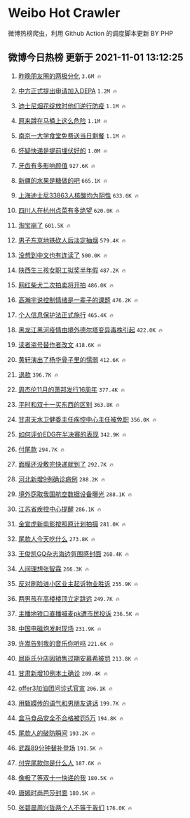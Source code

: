# Weibo Hot Crawler 



微博热榜爬虫，利用 Github Action 的调度脚本更新 BY PHP 


## 微博今日热榜 更新于 2021-11-01 13:12:25 
1. [昨晚朋友圈的两极分化](https://s.weibo.com/weibo?q=%23%E6%98%A8%E6%99%9A%E6%9C%8B%E5%8F%8B%E5%9C%88%E7%9A%84%E4%B8%A4%E6%9E%81%E5%88%86%E5%8C%96%23&Refer=top) `3.6M 🔥` 

1. [中方正式提出申请加入DEPA](https://s.weibo.com/weibo?q=%23%E4%B8%AD%E6%96%B9%E6%AD%A3%E5%BC%8F%E6%8F%90%E5%87%BA%E7%94%B3%E8%AF%B7%E5%8A%A0%E5%85%A5DEPA%23&Refer=top) `1.2M 🔥` 

1. [迪士尼烟花绽放时他们逆行防疫](https://s.weibo.com/weibo?q=%23%E8%BF%AA%E5%A3%AB%E5%B0%BC%E7%83%9F%E8%8A%B1%E7%BB%BD%E6%94%BE%E6%97%B6%E4%BB%96%E4%BB%AC%E9%80%86%E8%A1%8C%E9%98%B2%E7%96%AB%23&Refer=top) `1.1M 🔥` 

1. [原来蹲在马桶上这么危险](https://s.weibo.com/weibo?q=%23%E5%8E%9F%E6%9D%A5%E8%B9%B2%E5%9C%A8%E9%A9%AC%E6%A1%B6%E4%B8%8A%E8%BF%99%E4%B9%88%E5%8D%B1%E9%99%A9%23&Refer=top) `1.1M 🔥` 

1. [南京一大学食堂免费送当日剩餐](https://s.weibo.com/weibo?q=%23%E5%8D%97%E4%BA%AC%E4%B8%80%E5%A4%A7%E5%AD%A6%E9%A3%9F%E5%A0%82%E5%85%8D%E8%B4%B9%E9%80%81%E5%BD%93%E6%97%A5%E5%89%A9%E9%A4%90%23&Refer=top) `1.1M 🔥` 

1. [怀疑快递是提前埋伏好的](https://s.weibo.com/weibo?q=%23%E6%80%80%E7%96%91%E5%BF%AB%E9%80%92%E6%98%AF%E6%8F%90%E5%89%8D%E5%9F%8B%E4%BC%8F%E5%A5%BD%E7%9A%84%23&Refer=top) `1.0M 🔥` 

1. [牙齿有多影响颜值](https://s.weibo.com/weibo?q=%23%E7%89%99%E9%BD%BF%E6%9C%89%E5%A4%9A%E5%BD%B1%E5%93%8D%E9%A2%9C%E5%80%BC%23&Refer=top) `927.6K 🔥` 

1. [新疆的水果是糖做的吧](https://s.weibo.com/weibo?q=%23%E6%96%B0%E7%96%86%E7%9A%84%E6%B0%B4%E6%9E%9C%E6%98%AF%E7%B3%96%E5%81%9A%E7%9A%84%E5%90%A7%23&Refer=top) `665.1K 🔥` 

1. [上海迪士尼33863人核酸均为阴性](https://s.weibo.com/weibo?q=%23%E4%B8%8A%E6%B5%B7%E8%BF%AA%E5%A3%AB%E5%B0%BC33863%E4%BA%BA%E6%A0%B8%E9%85%B8%E5%9D%87%E4%B8%BA%E9%98%B4%E6%80%A7%23&Refer=top) `633.6K 🔥` 

1. [四川人在杭州点菜有多绝望](https://s.weibo.com/weibo?q=%23%E5%9B%9B%E5%B7%9D%E4%BA%BA%E5%9C%A8%E6%9D%AD%E5%B7%9E%E7%82%B9%E8%8F%9C%E6%9C%89%E5%A4%9A%E7%BB%9D%E6%9C%9B%23&Refer=top) `620.0K 🔥` 

1. [淘宝崩了](https://s.weibo.com/weibo?q=%23%E6%B7%98%E5%AE%9D%E5%B4%A9%E4%BA%86%23&Refer=top) `601.5K 🔥` 

1. [男子东京地铁砍人后淡定抽烟](https://s.weibo.com/weibo?q=%23%E7%94%B7%E5%AD%90%E4%B8%9C%E4%BA%AC%E5%9C%B0%E9%93%81%E7%A0%8D%E4%BA%BA%E5%90%8E%E6%B7%A1%E5%AE%9A%E6%8A%BD%E7%83%9F%23&Refer=top) `579.4K 🔥` 

1. [没想到中文也有连读了](https://s.weibo.com/weibo?q=%23%E6%B2%A1%E6%83%B3%E5%88%B0%E4%B8%AD%E6%96%87%E4%B9%9F%E6%9C%89%E8%BF%9E%E8%AF%BB%E4%BA%86%23&Refer=top) `500.0K 🔥` 

1. [陕西生三孩女职工拟奖半年假](https://s.weibo.com/weibo?q=%23%E9%99%95%E8%A5%BF%E7%94%9F%E4%B8%89%E5%AD%A9%E5%A5%B3%E8%81%8C%E5%B7%A5%E6%8B%9F%E5%A5%96%E5%8D%8A%E5%B9%B4%E5%81%87%23&Refer=top) `487.2K 🔥` 

1. [网红柴犬二次拍卖将开拍](https://s.weibo.com/weibo?q=%23%E7%BD%91%E7%BA%A2%E6%9F%B4%E7%8A%AC%E4%BA%8C%E6%AC%A1%E6%8B%8D%E5%8D%96%E5%B0%86%E5%BC%80%E6%8B%8D%23&Refer=top) `486.0K 🔥` 

1. [高瀚宇说控制情绪是一辈子的课题](https://s.weibo.com/weibo?q=%23%E9%AB%98%E7%80%9A%E5%AE%87%E8%AF%B4%E6%8E%A7%E5%88%B6%E6%83%85%E7%BB%AA%E6%98%AF%E4%B8%80%E8%BE%88%E5%AD%90%E7%9A%84%E8%AF%BE%E9%A2%98%23&Refer=top) `476.2K 🔥` 

1. [个人信息保护法正式施行](https://s.weibo.com/weibo?q=%23%E4%B8%AA%E4%BA%BA%E4%BF%A1%E6%81%AF%E4%BF%9D%E6%8A%A4%E6%B3%95%E6%AD%A3%E5%BC%8F%E6%96%BD%E8%A1%8C%23&Refer=top) `465.4K 🔥` 

1. [黑龙江黑河疫情由境外德尔塔变异毒株引起](https://s.weibo.com/weibo?q=%23%E9%BB%91%E9%BE%99%E6%B1%9F%E9%BB%91%E6%B2%B3%E7%96%AB%E6%83%85%E7%94%B1%E5%A2%83%E5%A4%96%E5%BE%B7%E5%B0%94%E5%A1%94%E5%8F%98%E5%BC%82%E6%AF%92%E6%A0%AA%E5%BC%95%E8%B5%B7%23&Refer=top) `422.0K 🔥` 

1. [读者盗号替作者改文](https://s.weibo.com/weibo?q=%23%E8%AF%BB%E8%80%85%E7%9B%97%E5%8F%B7%E6%9B%BF%E4%BD%9C%E8%80%85%E6%94%B9%E6%96%87%23&Refer=top) `418.6K 🔥` 

1. [黄轩演出了杨华骨子里的懦弱](https://s.weibo.com/weibo?q=%23%E9%BB%84%E8%BD%A9%E6%BC%94%E5%87%BA%E4%BA%86%E6%9D%A8%E5%8D%8E%E9%AA%A8%E5%AD%90%E9%87%8C%E7%9A%84%E6%87%A6%E5%BC%B1%23&Refer=top) `412.6K 🔥` 

1. [退款](https://s.weibo.com/weibo?q=%23%E9%80%80%E6%AC%BE%23&Refer=top) `396.7K 🔥` 

1. [周杰伦11月的萧邦发行16周年](https://s.weibo.com/weibo?q=%23%E5%91%A8%E6%9D%B0%E4%BC%A611%E6%9C%88%E7%9A%84%E8%90%A7%E9%82%A6%E5%8F%91%E8%A1%8C16%E5%91%A8%E5%B9%B4%23&Refer=top) `377.4K 🔥` 

1. [平时和双十一买东西的区别](https://s.weibo.com/weibo?q=%23%E5%B9%B3%E6%97%B6%E5%92%8C%E5%8F%8C%E5%8D%81%E4%B8%80%E4%B9%B0%E4%B8%9C%E8%A5%BF%E7%9A%84%E5%8C%BA%E5%88%AB%23&Refer=top) `363.8K 🔥` 

1. [甘肃天水卫健委主任疾控中心主任被免职](https://s.weibo.com/weibo?q=%23%E7%94%98%E8%82%83%E5%A4%A9%E6%B0%B4%E5%8D%AB%E5%81%A5%E5%A7%94%E4%B8%BB%E4%BB%BB%E7%96%BE%E6%8E%A7%E4%B8%AD%E5%BF%83%E4%B8%BB%E4%BB%BB%E8%A2%AB%E5%85%8D%E8%81%8C%23&Refer=top) `356.0K 🔥` 

1. [如何评价EDG在半决赛的表现](https://s.weibo.com/weibo?q=%23%E5%A6%82%E4%BD%95%E8%AF%84%E4%BB%B7EDG%E5%9C%A8%E5%8D%8A%E5%86%B3%E8%B5%9B%E7%9A%84%E8%A1%A8%E7%8E%B0%23&Refer=top) `342.9K 🔥` 

1. [付尾款](https://s.weibo.com/weibo?q=%23%E4%BB%98%E5%B0%BE%E6%AC%BE%23&Refer=top) `294.7K 🔥` 

1. [面膜还没敷完快递就到了](https://s.weibo.com/weibo?q=%23%E9%9D%A2%E8%86%9C%E8%BF%98%E6%B2%A1%E6%95%B7%E5%AE%8C%E5%BF%AB%E9%80%92%E5%B0%B1%E5%88%B0%E4%BA%86%23&Refer=top) `292.7K 🔥` 

1. [河北新增9例确诊病例](https://s.weibo.com/weibo?q=%23%E6%B2%B3%E5%8C%97%E6%96%B0%E5%A2%9E9%E4%BE%8B%E7%A1%AE%E8%AF%8A%E7%97%85%E4%BE%8B%23&Refer=top) `288.2K 🔥` 

1. [境外窃取我国航空数据设备曝光](https://s.weibo.com/weibo?q=%23%E5%A2%83%E5%A4%96%E7%AA%83%E5%8F%96%E6%88%91%E5%9B%BD%E8%88%AA%E7%A9%BA%E6%95%B0%E6%8D%AE%E8%AE%BE%E5%A4%87%E6%9B%9D%E5%85%89%23&Refer=top) `288.1K 🔥` 

1. [江苏省疾控中心提醒](https://s.weibo.com/weibo?q=%E6%B1%9F%E8%8B%8F%E7%9C%81%E7%96%BE%E6%8E%A7%E4%B8%AD%E5%BF%83%E6%8F%90%E9%86%92&Refer=top) `286.1K 🔥` 

1. [金宣虎新电影按照原计划拍摄](https://s.weibo.com/weibo?q=%23%E9%87%91%E5%AE%A3%E8%99%8E%E6%96%B0%E7%94%B5%E5%BD%B1%E6%8C%89%E7%85%A7%E5%8E%9F%E8%AE%A1%E5%88%92%E6%8B%8D%E6%91%84%23&Refer=top) `281.0K 🔥` 

1. [尾款人今天吃什么](https://s.weibo.com/weibo?q=%23%E5%B0%BE%E6%AC%BE%E4%BA%BA%E4%BB%8A%E5%A4%A9%E5%90%83%E4%BB%80%E4%B9%88%23&Refer=top) `273.8K 🔥` 

1. [王俊凯GQ杂志海边氛围感封面](https://s.weibo.com/weibo?q=%23%E7%8E%8B%E4%BF%8A%E5%87%AFGQ%E6%9D%82%E5%BF%97%E6%B5%B7%E8%BE%B9%E6%B0%9B%E5%9B%B4%E6%84%9F%E5%B0%81%E9%9D%A2%23&Refer=top) `268.4K 🔥` 

1. [人间理想张智霖](https://s.weibo.com/weibo?q=%23%E4%BA%BA%E9%97%B4%E7%90%86%E6%83%B3%E5%BC%A0%E6%99%BA%E9%9C%96%23&Refer=top) `266.3K 🔥` 

1. [反对刷脸进小区业主起诉物业胜诉](https://s.weibo.com/weibo?q=%23%E5%8F%8D%E5%AF%B9%E5%88%B7%E8%84%B8%E8%BF%9B%E5%B0%8F%E5%8C%BA%E4%B8%9A%E4%B8%BB%E8%B5%B7%E8%AF%89%E7%89%A9%E4%B8%9A%E8%83%9C%E8%AF%89%23&Refer=top) `255.9K 🔥` 

1. [两男孩在高楼楼顶立定跳远](https://s.weibo.com/weibo?q=%23%E4%B8%A4%E7%94%B7%E5%AD%A9%E5%9C%A8%E9%AB%98%E6%A5%BC%E6%A5%BC%E9%A1%B6%E7%AB%8B%E5%AE%9A%E8%B7%B3%E8%BF%9C%23&Refer=top) `249.7K 🔥` 

1. [主播地铁口直播喊麦pk遭市民投诉](https://s.weibo.com/weibo?q=%23%E4%B8%BB%E6%92%AD%E5%9C%B0%E9%93%81%E5%8F%A3%E7%9B%B4%E6%92%AD%E5%96%8A%E9%BA%A6pk%E9%81%AD%E5%B8%82%E6%B0%91%E6%8A%95%E8%AF%89%23&Refer=top) `236.5K 🔥` 

1. [中国电磁炮发射现场](https://s.weibo.com/weibo?q=%23%E4%B8%AD%E5%9B%BD%E7%94%B5%E7%A3%81%E7%82%AE%E5%8F%91%E5%B0%84%E7%8E%B0%E5%9C%BA%23&Refer=top) `231.9K 🔥` 

1. [许嵩告别我的音乐你听吗](https://s.weibo.com/weibo?q=%23%E8%AE%B8%E5%B5%A9%E5%91%8A%E5%88%AB%E6%88%91%E7%9A%84%E9%9F%B3%E4%B9%90%E4%BD%A0%E5%90%AC%E5%90%97%23&Refer=top) `221.6K 🔥` 

1. [屈臣氏分店因销售过期安慕希被罚](https://s.weibo.com/weibo?q=%23%E5%B1%88%E8%87%A3%E6%B0%8F%E5%88%86%E5%BA%97%E5%9B%A0%E9%94%80%E5%94%AE%E8%BF%87%E6%9C%9F%E5%AE%89%E6%85%95%E5%B8%8C%E8%A2%AB%E7%BD%9A%23&Refer=top) `213.8K 🔥` 

1. [甘肃新增10例本土确诊](https://s.weibo.com/weibo?q=%23%E7%94%98%E8%82%83%E6%96%B0%E5%A2%9E10%E4%BE%8B%E6%9C%AC%E5%9C%9F%E7%A1%AE%E8%AF%8A%23&Refer=top) `209.4K 🔥` 

1. [offer3加油团问诊式官宣](https://s.weibo.com/weibo?q=%23offer3%E5%8A%A0%E6%B2%B9%E5%9B%A2%E9%97%AE%E8%AF%8A%E5%BC%8F%E5%AE%98%E5%AE%A3%23&Refer=top) `206.1K 🔥` 

1. [用甄嬛传的语气和男朋友讲话](https://s.weibo.com/weibo?q=%23%E7%94%A8%E7%94%84%E5%AC%9B%E4%BC%A0%E7%9A%84%E8%AF%AD%E6%B0%94%E5%92%8C%E7%94%B7%E6%9C%8B%E5%8F%8B%E8%AE%B2%E8%AF%9D%23&Refer=top) `199.7K 🔥` 

1. [盒马食品安全不合格被罚5万](https://s.weibo.com/weibo?q=%23%E7%9B%92%E9%A9%AC%E9%A3%9F%E5%93%81%E5%AE%89%E5%85%A8%E4%B8%8D%E5%90%88%E6%A0%BC%E8%A2%AB%E7%BD%9A5%E4%B8%87%23&Refer=top) `194.8K 🔥` 

1. [尾款人的破防瞬间](https://s.weibo.com/weibo?q=%23%E5%B0%BE%E6%AC%BE%E4%BA%BA%E7%9A%84%E7%A0%B4%E9%98%B2%E7%9E%AC%E9%97%B4%23&Refer=top) `193.2K 🔥` 

1. [武磊89分钟替补登场](https://s.weibo.com/weibo?q=%23%E6%AD%A6%E7%A3%8A89%E5%88%86%E9%92%9F%E6%9B%BF%E8%A1%A5%E7%99%BB%E5%9C%BA%23&Refer=top) `191.5K 🔥` 

1. [付完尾款你是什么人](https://s.weibo.com/weibo?q=%23%E4%BB%98%E5%AE%8C%E5%B0%BE%E6%AC%BE%E4%BD%A0%E6%98%AF%E4%BB%80%E4%B9%88%E4%BA%BA%23&Refer=top) `187.6K 🔥` 

1. [像极了等双十一快递的我](https://s.weibo.com/weibo?q=%23%E5%83%8F%E6%9E%81%E4%BA%86%E7%AD%89%E5%8F%8C%E5%8D%81%E4%B8%80%E5%BF%AB%E9%80%92%E7%9A%84%E6%88%91%23&Refer=top) `180.5K 🔥` 

1. [唐嫣时尚芭莎封面](https://s.weibo.com/weibo?q=%23%E5%94%90%E5%AB%A3%E6%97%B6%E5%B0%9A%E8%8A%AD%E8%8E%8E%E5%B0%81%E9%9D%A2%23&Refer=top) `180.5K 🔥` 

1. [张碧晨周兴哲两个人不等于我们](https://s.weibo.com/weibo?q=%23%E5%BC%A0%E7%A2%A7%E6%99%A8%E5%91%A8%E5%85%B4%E5%93%B2%E4%B8%A4%E4%B8%AA%E4%BA%BA%E4%B8%8D%E7%AD%89%E4%BA%8E%E6%88%91%E4%BB%AC%23&Refer=top) `176.0K 🔥` 


